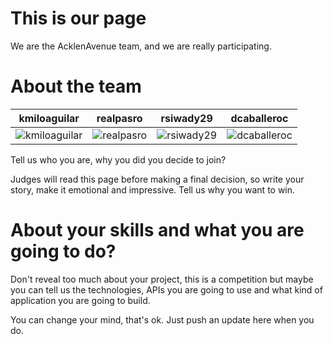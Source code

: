 This is our page
================

We are the AcklenAvenue team, and we are really participating.


About the team
===========================

| kmiloaguilar | realpasro | rsiwady29 | dcaballeroc
|--- |--- |--- |---
| ![kmiloaguilar](https://pbs.twimg.com/profile_images/468754688364802048/rwKwnz_g_400x400.jpeg) | ![realpasro](https://pbs.twimg.com/profile_images/1416284972/NitinGupta-1.jpg) | ![rsiwady29](https://pbs.twimg.com/profile_images/533920104249954305/8KZPcvIa.jpeg) | ![dcaballeroc](https://pbs.twimg.com/profile_images/513260359398871040/z-_436ig.jpeg) |


Tell us who you are, why you did you decide to join?

Judges will read this page before making a final decision, so write your story, make it emotional and impressive.
Tell us why you want to win.


About your skills and what you are going to do?
=======
Don't reveal too much about your project, this is a competition but maybe
you can tell us the technologies, APIs you are going to use and what kind
of application you are going to build.

You can change your mind, that's ok. Just push an update here when you do.


